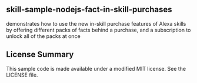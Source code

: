 ## skill-sample-nodejs-fact-in-skill-purchases

demonstrates how to use the new in-skill purchase features of Alexa skills by offering different packs of facts behind a purchase, and a subscription to unlock all of the packs at once

## License Summary

This sample code is made available under a modified MIT license. See the LICENSE file.
